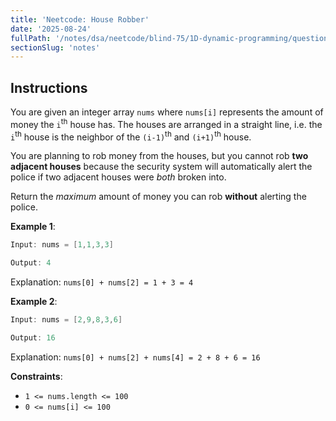 ```yaml
---
title: 'Neetcode: House Robber'
date: '2025-08-24'
fullPath: '/notes/dsa/neetcode/blind-75/1D-dynamic-programming/question-02'
sectionSlug: 'notes'
---
```


## Instructions

You are given an integer array `nums` where `nums[i]` represents the amount of money the <code>i</code><sup>th</sup> house has. The houses are arranged in a straight line, i.e. the <code>i</code><sup>th</sup> house is the neighbor of the <code>(i-1)</code><sup>th</sup> and <code>(i+1)</code><sup>th</sup> house.

You are planning to rob money from the houses, but you cannot rob **two adjacent houses** because the security system will automatically alert the police if two adjacent houses were _both_ broken into.

Return the _maximum_ amount of money you can rob **without** alerting the police.

**Example 1**:

```Java
Input: nums = [1,1,3,3]

Output: 4
```

Explanation: `nums[0] + nums[2] = 1 + 3 = 4`

**Example 2**:

```Java
Input: nums = [2,9,8,3,6]

Output: 16
```

Explanation: `nums[0] + nums[2] + nums[4] = 2 + 8 + 6 = 16`

**Constraints**:

- `1 <= nums.length <= 100`
- `0 <= nums[i] <= 100`
